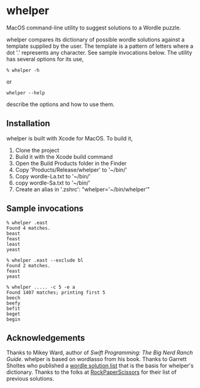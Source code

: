 #  whelper
MacOS command-line utility to suggest solutions to a Wordle puzzle.

whelper compares its dictionary of possible wordle solutions against a template supplied by the user.
The template is a pattern of letters where a dot '.' represents any character. See sample invocations
below. The utility has several options for its use,

    % whelper -h

or

    whelper --help

describe the options and how to use them.
## Installation
whelper is built with Xcode for MacOS. To build it,
1. Clone the project
2. Build it with the Xcode build command
3. Open the Build Products folder in the Finder
4. Copy 'Products/Release/whelper' to '~/bin/'
5. Copy wordle-La.txt to '~/bin/'
6. copy wordle-Sa.txt to '~/bin/'
7. Create an alias in '.zshrc':
    "whelper='~/bin/whelper'"

## Sample invocations

    % whelper .east    
    Found 4 matches.
    beast
    feast
    least
    yeast

    % whelper .east --exclude bl
    Found 2 matches.
    feast
    yeast

    % whelper ..... -c 5 -e a
    Found 1407 matches; printing first 5
    beech
    beefy
    befit
    beget
    begin

## Acknowledgements
Thanks to Mikey Ward, author of *Swift Programming: The Big Nerd Ranch Guide*. whelper is based on
wordlasso from his book. Thanks to Garrett Sholtes who published a [wordle solution list](https://gist.github.com/scholtes/94f3c0303ba6a7768b47583aff36654d)
that is the basis for whelper's dictionary. Thanks to the folks at [RockPaperScissors](https://rockpaperscissors.com) for their list of previous solutions.
